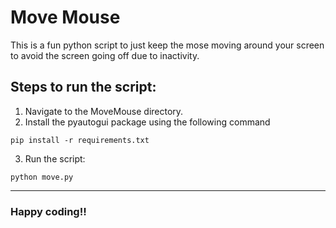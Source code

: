 # Move Mouse

This is a fun python script to just keep the mose moving around your screen to avoid the screen going off due to inactivity.

## Steps to run the script:

1. Navigate to the MoveMouse directory.
2. Install the pyautogui package using the following command

```pip install -r requirements.txt```

3. Run the script:
```
python move.py
```

--- 
### Happy coding!!